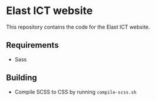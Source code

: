 # Elast ICT website

This repository contains the code for the Elast ICT website.

## Requirements

- Sass

## Building

- Compile SCSS to CSS by running `compile-scss.sh`
